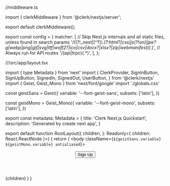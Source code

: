 //middleware.ts

import { clerkMiddleware } from '@clerk/nextjs/server';

export default clerkMiddleware();

export const config = {
  matcher: [
    // Skip Next.js internals and all static files, unless found in search params
    '/((?!_next|[^?]*\\.(?:html?|css|js(?!on)|jpe?g|webp|png|gif|svg|ttf|woff2?|ico|csv|docx?|xlsx?|zip|webmanifest)).*)',
    // Always run for API routes
    '/(api|trpc)(.*)',
  ],
};

///src/app/layout.tsx

import { type Metadata } from 'next'
import {
  ClerkProvider,
  SignInButton,
  SignUpButton,
  SignedIn,
  SignedOut,
  UserButton,
} from '@clerk/nextjs'
import { Geist, Geist_Mono } from 'next/font/google'
import './globals.css'

const geistSans = Geist({
  variable: '--font-geist-sans',
  subsets: ['latin'],
})

const geistMono = Geist_Mono({
  variable: '--font-geist-mono',
  subsets: ['latin'],
})

export const metadata: Metadata = {
  title: 'Clerk Next.js Quickstart',
  description: 'Generated by create next app',
}

export default function RootLayout({
  children,
}: Readonly<{
  children: React.ReactNode
}>) {
  return (
    <ClerkProvider>
      <html lang="en">
        <body className={`${geistSans.variable} ${geistMono.variable} antialiased`}>
          <header className="flex justify-end items-center p-4 gap-4 h-16">
            <SignedOut>
              <SignInButton />
              <SignUpButton>
                <button className="bg-[#6c47ff] text-ceramic-white rounded-full font-medium text-sm sm:text-base h-10 sm:h-12 px-4 sm:px-5 cursor-pointer">
                  Sign Up
                </button>
              </SignUpButton>
            </SignedOut>
            <SignedIn>
              <UserButton />
            </SignedIn>
          </header>
          {children}
        </body>
      </html>
    </ClerkProvider>
  )
}
